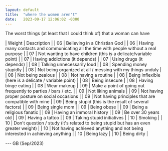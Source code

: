 ```yaml
---
layout: default
title:  "where the women aren't"
date:   2023-09-17 12:06:02 -0300
---
```


The worst things (at least that I could think of) that a woman can have

| Weight | Description |
| 06 | Believing in a Christian God |
| 06 | Having many contacts and communicating all the time with people without a real purpose |
| 07 | Not wanting to have children (this is a delicate/variable point) |
| 07 | Having addictions (it depends) |
| 07 | Using drugs (it depends) |
| 08 | Talking unnecessarily loud |
| 08 | Spending money stupidly |
| 08 | Not being organized at all / messing with my things unduly |
| 08 | Not being zealous |
| 08 | Not having a routine |
| 08 | Being inflexible (here is a delicate / variable point) |
| 08 | Being insecure |
| 08 | Having binge eating |
| 08 | Wear makeup |
| 09 | Make a point of going out frequently to parties / bars / etc. |
| 09 | Not liking animals |
| 09 | Not having proper posture on social occasions |
| 09 | Not having principles that are compatible with mine |
| 09 | Being stupid (this is the result of several factors) |
| 09 | Being single mom |
| 09 | Being obese |
| 09 | Being a religious fanatic |
| 09 | Having an immoral history |
| 09 | Be over 30 years old |
| 09 | Having a tattoo |
| 09 | Taking stupid initiatives |
| 10 | Smoking |
| 10 | Don't question / study (it's related to being stupid but has an even greater weight) |
| 10 | Not having achieved anything and not being interested in achieving anything |
| 10 | Being lazy |
| 10 | Being dirty |

--- GB (Sep/2023)
